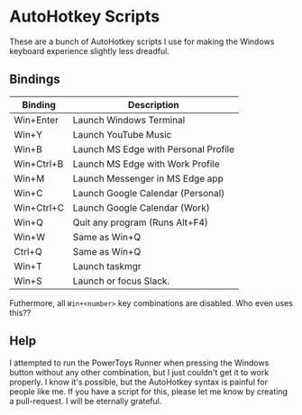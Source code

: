 # AutoHotkey Scripts

These are a bunch of AutoHotkey scripts I use for making the Windows keyboard experience slightly less dreadful.

## Bindings

| Binding    | Description                          |
|------------|--------------------------------------|
| Win+Enter  | Launch Windows Terminal              |
| Win+Y      | Launch YouTube Music                 |
| Win+B      | Launch MS Edge with Personal Profile |
| Win+Ctrl+B | Launch MS Edge with Work Profile     |
| Win+M      | Launch Messenger in MS Edge app      |
| Win+C      | Launch Google Calendar (Personal)    |
| Win+Ctrl+C | Launch Google Calendar (Work)        |
| Win+Q      | Quit any program (Runs Alt+F4)       |
| Win+W      | Same as Win+Q                        |
| Ctrl+Q     | Same as Win+Q                        |
| Win+T      | Launch taskmgr                       |
| Win+S      | Launch or focus Slack.               |


Futhermore, all `Win+<number>` key combinations are disabled. Who even uses this??


## Help
I attempted to run the PowerToys Runner when pressing the Windows button without any other combination, but I just couldn't get it to work properly. I know it's possible, but the AutoHotkey syntax is painful for people like me. If you have a script for this, please let me know by creating a pull-request. I will be eternally grateful.

